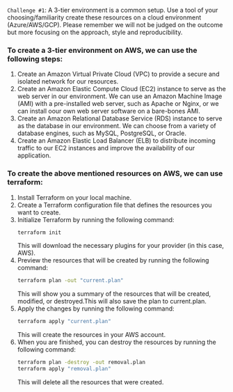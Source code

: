 `Challenge #1`: A 3-tier environment is a common setup. Use a tool of your choosing/familiarity create these resources on a cloud environment (Azure/AWS/GCP). Please remember we will not be judged on the outcome but more focusing on the approach, style and reproducibility.

### To create a 3-tier environment on AWS, we can use the following steps:
1.	Create an Amazon Virtual Private Cloud (VPC) to provide a secure and isolated network for our resources.
2.	Create an Amazon Elastic Compute Cloud (EC2) instance to serve as the web server in our environment. We can use an Amazon Machine Image (AMI) with a pre-installed web server, such as Apache or Nginx, or we can install oour own web server software on a bare-bones AMI.
3.	Create an Amazon Relational Database Service (RDS) instance to serve as the database in our environment. We can choose from a variety of database engines, such as MySQL, PostgreSQL, or Oracle.
4.	Create an Amazon Elastic Load Balancer (ELB) to distribute incoming traffic to our EC2 instances and improve the availability of our application.

### To create the above mentioned resources on AWS, we can use terraform:
1.	Install Terraform on your local machine.
2.	Create a Terraform configuration file that defines the resources you want to create.
3.	Initialize Terraform by running the following command:
    ```sh    
    terraform init 
    ```
    This will download the necessary plugins for your provider (in this case, AWS).
4.	Preview the resources that will be created by running the following command:
    ```sh 
    terraform plan -out "current.plan"
    ```
    This will show you a summary of the resources that will be created, modified, or destroyed.This will also save the plan to current.plan.
5.	Apply the changes by running the following command:
    ```sh
    terraform apply "current.plan"
    ```
    This will create the resources in your AWS account.
6.	When you are finished, you can destroy the resources by running the following command:
    ```sh
    terraform plan -destroy -out removal.plan
    terraform apply "removal.plan"
    ```
    This will delete all the resources that were created.